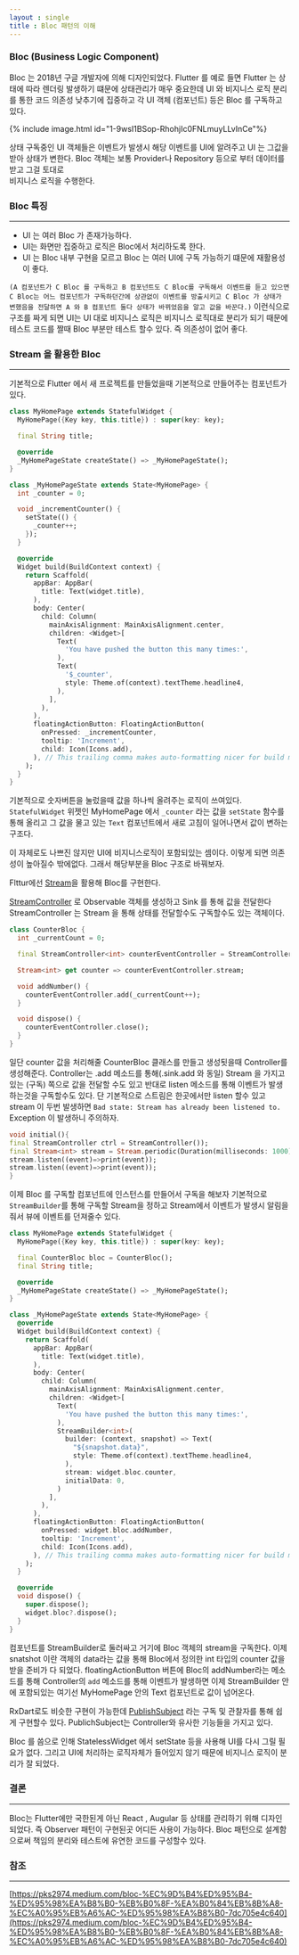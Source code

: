 ```yaml
---
layout : single
title : Bloc 패턴의 이해
---
```


### Bloc (Business Logic Component)

Bloc 는 2018년 구글 개발자에 의해 디자인되었다.
Flutter 를 예로 들면  Flutter 는 상태에 따라 렌더링 발생하기 떄문에 상태관리가 매우 중요한데 UI 와  비지니스 로직 분리를 통한 코드 의존성 낮추기에 집중하고 각 UI 객체 (컴포넌트) 등은 
Bloc 를 구독하고 있다.

{% include image.html id="1-9wsI1BSop-RhohjIc0FNLmuyLLvInCe"%}

상태 구독중인 UI 객체들은 이벤트가 발생시 해당 이벤트를 UI에 알려주고
UI 는 그값을 받아 상태가 변한다.
Bloc 객체는 보통 Provider나 Repository 등으로 부터 데이터를 받고 그걸 토대로  
비지니스 로직을 수행한다.


### Bloc 특징
---

- UI 는 여러 Bloc 가 존재가능하다. 
- UI는 화면만 집중하고 로직은 Bloc에서 처리하도록 한다.
- UI 는 Bloc 내부 구현을 모르고 Bloc 는 여러 UI에 구독 가능하기 떄문에 재활용성이 좋다.  

`(A 컴포넌트가 C Bloc 를 구독하고 B 컴포넌트도 C Bloc를 구독해서 이벤트를 듣고 있으면 
C Bloc는 어느 컴포넌트가 구독하던간에 상관없이 이벤트를 방출시키고 C Bloc 가 상태가 변했음을 전달하면
A 와 B 컴포넌트 둘다 상태가 바뀌었음을 알고 값을 바꾼다.)`
이런식으로 구조를 짜게 되면 UI는 UI 대로 비지니스 로직은 비지니스 로직대로 분리가 되기 때문에 테스트 코드를 짤때 Bloc 부분만 테스트 할수 있다. 즉 의존성이 없어 좋다.


### Stream 을 활용한 Bloc
--- 
기본적으로 Flutter 에서 새 프로젝트를 만들었을때 기본적으로 만들어주는 컴포넌트가 있다.

```dart
class MyHomePage extends StatefulWidget {
  MyHomePage({Key key, this.title}) : super(key: key);

  final String title;

  @override
  _MyHomePageState createState() => _MyHomePageState();
}

class _MyHomePageState extends State<MyHomePage> {
  int _counter = 0;

  void _incrementCounter() {
    setState(() {
      _counter++;
    });
  }

  @override
  Widget build(BuildContext context) {
    return Scaffold(
      appBar: AppBar(
        title: Text(widget.title),
      ),
      body: Center(
        child: Column(
          mainAxisAlignment: MainAxisAlignment.center,
          children: <Widget>[
            Text(
              'You have pushed the button this many times:',
            ),
            Text(
              '$_counter',
              style: Theme.of(context).textTheme.headline4,
            ),
          ],
        ),
      ),
      floatingActionButton: FloatingActionButton(
        onPressed: _incrementCounter,
        tooltip: 'Increment',
        child: Icon(Icons.add),
      ), // This trailing comma makes auto-formatting nicer for build methods.
    );
  }
}
```

기본적으로 숫자버튼을 눌렀을때 값을 하나씩 올려주는 로직이 쓰여있다.
`StatefulWidget` 위젯인 MyHomePage 에서 `_counter` 라는 값을 `setState` 함수를 통해 올리고
그 값을 물고 있는 `Text` 컴포넌트에서 새로 고침이 일어나면서 값이 변하는 구조다.

이 자체로도 나쁘진 않지만 UI에 비지니스로직이 포함되있는 셈이다. 
이렇게 되면 의존성이 높아질수 밖에없다. 그래서 해당부분을 Bloc 구조로 바꿔보자.

Flttur에선 [Stream](https://dart.dev/tutorials/language/streams)을 활용해 Bloc를 구현한다.

[StreamController](https://api.dart.dev/stable/2.14.4/dart-async/StreamController-class.html) 로 Observable 객체를 생성하고 Sink 를 통해 값을 전달한다
StreamController 는 Stream 을 통해 상태를 전달할수도 구독할수도 있는 객체이다.

```dart
class CounterBloc {
  int _currentCount = 0;

  final StreamController<int> counterEventController = StreamController();

  Stream<int> get counter => counterEventController.stream;

  void addNumber() {
    counterEventController.add(_currentCount++);
  }

  void dispose() {
    counterEventController.close();
  }
}
```

일단 counter 값을 처리해줄 CounterBloc 클래스를 만들고 생성됫을때 Controller를 생성해준다.
Controller는 .add 메소드를 통해(.sink.add 와 동일) Stream 을 가지고 있는 (구독) 쪽으로 값을 전달할 수도 있고 반대로 listen 메소드를 통해 이벤트가 발생하는것을 구독할수도 있다.
단 기본적으로 스트림은  한곳에서만 listen 할수 있고 stream 이 두번 발생하면 `Bad state: Stream has already been listened to.` Exception 이 발생하니 주의하자.

```dart
void initial(){
final StreamController ctrl = StreamController());
final Stream<int> stream = Stream.periodic(Duration(milliseconds: 1000) , (x)=>x).take(5);
stream.listen((event)=>print(event));
stream.listen((event)=>print(event));
}
```

이제 Bloc 를 구독할 컴포넌트에 인스턴스를 만들어서 구독을 해보자 기본적으로 `StreamBuilder`를 통해 
구독할 Stream을 정하고 Stream에서 이벤트가 발생시 알림을 줘서 뷰에 이벤트를 던져줄수 있다.


```dart
class MyHomePage extends StatefulWidget {
  MyHomePage({Key key, this.title}) : super(key: key);

  final CounterBloc bloc = CounterBloc();
  final String title;

  @override
  _MyHomePageState createState() => _MyHomePageState();
}

class _MyHomePageState extends State<MyHomePage> {
  @override
  Widget build(BuildContext context) {
    return Scaffold(
      appBar: AppBar(
        title: Text(widget.title),
      ),
      body: Center(
        child: Column(
          mainAxisAlignment: MainAxisAlignment.center,
          children: <Widget>[
            Text(
              'You have pushed the button this many times:',
            ),
            StreamBuilder<int>(
              builder: (context, snapshot) => Text(
                "${snapshot.data}",
                style: Theme.of(context).textTheme.headline4,
              ),
              stream: widget.bloc.counter,
              initialData: 0,
            )
          ],
        ),
      ),
      floatingActionButton: FloatingActionButton(
        onPressed: widget.bloc.addNumber,
        tooltip: 'Increment',
        child: Icon(Icons.add),
      ), // This trailing comma makes auto-formatting nicer for build methods.
    );
  }

  @override
  void dispose() {
    super.dispose();
    widget.bloc?.dispose();
  }
}
```

컴포넌트를 StreamBuilder로 둘러싸고 거기에 Bloc 객체의 stream을 구독한다. 이제 snatshot 이란 객체의 data라는 값을 통해 Bloc에서 정의한 int 타입의 counter 값을 받을 준비가 다 되었다.
floatingActionButton 버튼에 Bloc의 addNumber라는 메소드를 통해 Controller의 `add` 메소드를 통해 이벤트가 발생하면 이제 StreamBuilder 안에 포함되있는 여기선 MyHomePage 안의 Text 컴포넌트로 값이 넘어온다.

RxDart로도 비슷한 구현이 가능한데 [PublishSubject](https://pub.dev/documentation/rxdart/latest/rx/PublishSubject-class.html) 라는 구독 및 관찰자를 통해 쉽게 구현할수 있다. PublichSubject는 Controller와 유사한 기능들을 가지고 있다.

Bloc 를 씀으로 인해 StatelessWidget 에서 setState 등을 사용해 UI를 다시 그릴 필요가 없다.
그리고 UI에 처리하는 로직자체가 들어있지 않기 때문에 비지니스 로직이 분리가 잘 되었다.

### 결론
---
Bloc는 Flutter에만 국한된게 아닌 React , Augular 등 상태를 관리하기 위해 디자인 되었다.
즉 Observer 패턴이 구현된곳 어디든 사용이 가능하다. Bloc 패턴으로 설계함으로써
책임의 분리와 테스트에 유연한 코드를 구성할수 있다.


### 참조
---
[https://pks2974.medium.com/bloc-%EC%9D%B4%ED%95%B4-%ED%95%98%EA%B8%B0-%EB%B0%8F-%EA%B0%84%EB%8B%A8-%EC%A0%95%EB%A6%AC-%ED%95%98%EA%B8%B0-7dc705e4c640](https://pks2974.medium.com/bloc-%EC%9D%B4%ED%95%B4-%ED%95%98%EA%B8%B0-%EB%B0%8F-%EA%B0%84%EB%8B%A8-%EC%A0%95%EB%A6%AC-%ED%95%98%EA%B8%B0-7dc705e4c640)